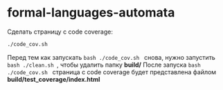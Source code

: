 # formal-languages-automata
Сделать страницу с code coverage:
```bash
./code_cov.sh
```
Перед тем как запускать ```bash ./code_cov.sh ``` снова, нужно запустить ```bash ./clean.sh ```, чтобы удалить папку **build/**
После запуска ```bash ./code_cov.sh ``` страница с code coverage будет представлена файлом **build/test_coverage/index.html**
